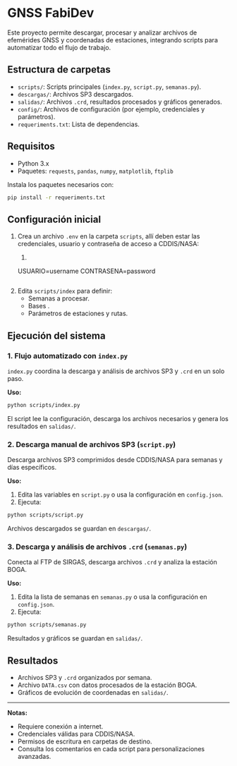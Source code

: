 # GNSS FabiDev

Este proyecto permite descargar, procesar y analizar archivos de efemérides GNSS y coordenadas de estaciones, integrando scripts para automatizar todo el flujo de trabajo.

## Estructura de carpetas

- `scripts/`: Scripts principales (`index.py`, `script.py`, `semanas.py`).
- `descargas/`: Archivos SP3 descargados.
- `salidas/`: Archivos `.crd`, resultados procesados y gráficos generados.
- `config/`: Archivos de configuración (por ejemplo, credenciales y parámetros).
- `requeriments.txt`: Lista de dependencias.

## Requisitos

- Python 3.x
- Paquetes: `requests`, `pandas`, `numpy`, `matplotlib`, `ftplib`

Instala los paquetes necesarios con:

```bash
pip install -r requeriments.txt
```

## Configuración inicial

1. Crea un archivo `.env` en la carpeta `scripts`, allí deben estar las credenciales, usuario y contraseña de acceso a CDDIS/NASA:
   1. ```bash
   USUARIO=username
CONTRASENA=password
   ``` 
2. Edita `scripts/index` para definir:
    - Semanas a procesar.
    - Bases .
    - Parámetros de estaciones y rutas.

## Ejecución del sistema

### 1. Flujo automatizado con `index.py`

`index.py` coordina la descarga y análisis de archivos SP3 y `.crd` en un solo paso.

**Uso:**

```bash
python scripts/index.py
```

El script lee la configuración, descarga los archivos necesarios y genera los resultados en `salidas/`.

### 2. Descarga manual de archivos SP3 (`script.py`)

Descarga archivos SP3 comprimidos desde CDDIS/NASA para semanas y días específicos.

**Uso:**

1. Edita las variables en `script.py` o usa la configuración en `config.json`.
2. Ejecuta:

```bash
python scripts/script.py
```

Archivos descargados se guardan en `descargas/`.

### 3. Descarga y análisis de archivos `.crd` (`semanas.py`)

Conecta al FTP de SIRGAS, descarga archivos `.crd` y analiza la estación BOGA.

**Uso:**

1. Edita la lista de semanas en `semanas.py` o usa la configuración en `config.json`.
2. Ejecuta:

```bash
python scripts/semanas.py
```

Resultados y gráficos se guardan en `salidas/`.

## Resultados

- Archivos SP3 y `.crd` organizados por semana.
- Archivo `DATA.csv` con datos procesados de la estación BOGA.
- Gráficos de evolución de coordenadas en `salidas/`.

---

**Notas:**
- Requiere conexión a internet.
- Credenciales válidas para CDDIS/NASA.
- Permisos de escritura en carpetas de destino.
- Consulta los comentarios en cada script para personalizaciones avanzadas.
